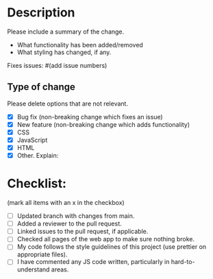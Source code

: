 # Description

Please include a summary of the change.

-   What functionality has been added/removed
-   What styling has changed, if any.

Fixes issues: #(add issue numbers)

## Type of change

Please delete options that are not relevant.

-   [x] Bug fix (non-breaking change which fixes an issue)
-   [x] New feature (non-breaking change which adds functionality)
-   [x] CSS
-   [x] JavaScript
-   [x] HTML
-   [x] Other. Explain:

# Checklist:

(mark all items with an x in the checkbox)

-   [ ] Updated branch with changes from main.
-   [ ] Added a reviewer to the pull request.
-   [ ] Linked issues to the pull request, if applicable.
-   [ ] Checked all pages of the web app to make sure nothing broke.
-   [ ] My code follows the style guidelines of this project (use prettier on appropriate files).
-   [ ] I have commented any JS code written, particularly in hard-to-understand areas.
